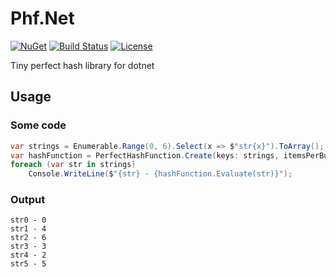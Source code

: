 # Phf.Net

[![NuGet](https://img.shields.io/nuget/v/Phf.Net.svg)](https://www.nuget.org/packages/Phf.Net/)
[![Build Status](https://travis-ci.org/odinmillion/Phf.Net.svg?branch=master)](https://travis-ci.org/odinmillion/Phf.Net)
[![License](https://img.shields.io/badge/license-MIT-blue.svg)](LICENSE.txt)

Tiny perfect hash library for dotnet

## Usage

### Some code
```csharp
var strings = Enumerable.Range(0, 6).Select(x => $"str{x}").ToArray();
var hashFunction = PerfectHashFunction.Create(keys: strings, itemsPerBucket: 4, alpha: 80, seed: 31337);
foreach (var str in strings)
    Console.WriteLine($"{str} - {hashFunction.Evaluate(str)}");
```

### Output
```
str0 - 0
str1 - 4
str2 - 6
str3 - 3
str4 - 2
str5 - 5
```
